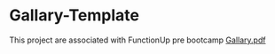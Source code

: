# Gallary-Template
This project are associated with FunctionUp pre bootcamp
[Gallary.pdf](https://github.com/amarranjan1/Gallary-Template/files/11303632/Gallary.pdf)
